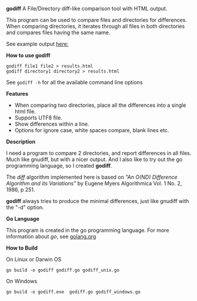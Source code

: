**godiff**
A File/Directory diff-like comparison tool with HTML output.

This program can be used to compare files and directories for differences.
When comparing directories, it iterates through all files in both directories
and compares files having the same name.

See example output [here:](http://raw.githack.com/spcau/godiff/master/example.html)

**How to use godiff**

	godiff file1 file2 > results.html
	godiff directory1 directory2 > results.html

See `godiff -h` for all the available command line options

**Features**

* When comparing two directories, place all the differences into a single html file.
* Supports UTF8 file.
* Show differences within a line.
* Options for ignore case, white spaces compare, blank lines etc.

**Description**

I need a program to compare 2 directories, and report differences in all
files. Much like gnudiff, but with a nicer output. And I also like to try out
the go programming language, so I created __godiff__.

The _diff_ algorithm implemented here is based on 
_"An O(ND) Difference Algorithm and its Variations"_
by Eugene Myers Algorithmica Vol. 1 No. 2, 1986, p 251. 

__godiff__ always tries to produce the minimal differences, 
just like gnudiff with the "-d" option.

**Go Language**

This program is created in the go programming language.
For more information about _go_, see [golang.org](http://golang.org)

**How to Build**

On Linux or Darwin OS

	go build -o godiff godiff.go godiff_unix.go

On Windows

	go build -o godiff.exe  godiff.go godiff_windows.go

